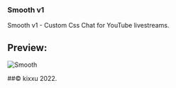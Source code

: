 ### Smooth v1
Smooth v1 - Custom Css Chat for YouTube livestreams.

## Preview:
![Smooth](https://i.imgur.com/WuCMz4I.png)

##© kixxu 2022.
